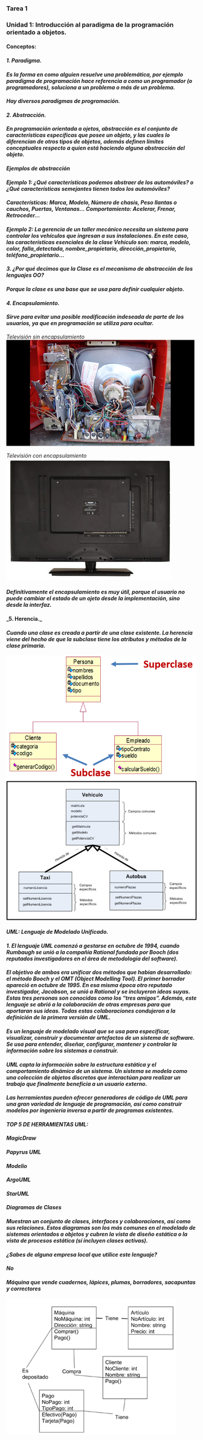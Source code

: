 ### **Tarea 1**
### **Unidad 1: Introducción al paradigma de la programación orientado a objetos.**
#### __Conceptos:__
#### **_1. Paradigma._**
####    _Es la forma en como alguien resuelve una problemática, por ejemplo paradigma de programación hace          referencia a como un programador (o programadores), soluciona a un problema o más de un                    problema._ 
####    _Hay diversos paradigmas de programación._

#### **_2. Abstracción._**
####    _En programación orientada a ojetos, abstracción es el conjunto de características específicas que          posee un objeto, y las cuales lo diferencian de otros tipos de objetos, además definen límites             conceptuales respecto a quien está haciendo alguna abstracción del objeto._

####    _Ejemplos de abstracción_
####    _Ejemplo 1: ¿Qué características podemos abstraer de los automóviles? o ¿Qué características                semejantes tienen todos los automóviles?_
####    _Características: Marca, Modelo, Número de chasis, Peso llantas o cauchos, Puertas, Ventanas...             Comportamiento: Acelerar, Frenar, Retroceder..._

####    _Ejemplo 2: La gerencia de un taller mecánico necesita un sistema para controlar los vehículos que          ingresan a sus instalaciones. En este caso, las características esenciales de la clase Vehículo            son: marca, modelo, color, falla_detectada, nombre_propietario, dirección_propietario,                     teléfono_propietario..._

#### **_3. ¿Por qué decimos que la Clase es el mecanismo de abstracción de los lenguajes OO?_** 
####     _Porque la clase es una base que se usa para definir cualquier objeto._

#### **_4. Encapsulamiento._**
####    _Sirve para evitar una posible modificación indeseada de parte de los usuarios, ya que en                   programación se utiliza para ocultar._

_Televisión sin encapsulamiento_
![alt text](./img/img.png)

_Televisión con encapsulamiento_
![alt text](./img/imagen.png)

####    _Definitivamente el encapsulamiento es muy útil, porque el usuario no puede cambiar el estado de            un ojeto desde la implementación, sino desde la interfaz._

#### **_5. Herencia.**_
####    _Cuando una clase es creada a partir de una clase existente. La herencia viene del hecho de que la          subclase tiene los atributos y métodos de la clase primaria._
![alt text](./img/herencia.PNG)
![alt text](./img/h.jpg)

#### **_UML: Lenguaje de Modelado Unificado._**
#### _1. El lenguaje UML comenzó a gestarse en octubre de 1994, cuando Rumbaugh se unió a la compañía               Rational      fundada por Booch (dos reputados investigadores en el área de metodología del                software)._
#### _El objetivo de ambos era unificar dos métodos que habían desarrollado: el método Booch y el OMT            (Object Modelling Tool). El primer borrador apareció en octubre de 1995. En esa misma época otro           reputado investigador, Jacobson, se unió a Rational y se incluyeron ideas suyas. Estas tres personas       son conocidas como los “tres amigos”. Además, este lenguaje se abrió a la colaboración de otras            empresas para que aportaran sus ideas. Todas estas colaboraciones condujeron a la definición de la         primera versión de UML._

#### _Es un lenguaje de modelado visual que se usa para especificar, visualizar, construir y documentar          artefactos de un sistema de software. Se usa para entender, diseñar, configurar, mantener y                controlar      la información sobre los sistemas a construir._
#### _UML capta la información sobre la estructura estática y el comportamiento dinámico de un sistema. Un       sistema se modela como una colección de objetos discretos que interactúan para realizar un trabajo         que finalmente beneficia a un usuario externo._

####  _Las herramientas pueden ofrecer generadores de código de UML para una gran variedad de lenguaje de         programación, así como construir modelos por ingeniería inversa a partir de programas existentes._
#### _TOP 5 DE HERRAMIENTAS UML:_
#### _MagicDraw_
#### _Papyrus UML_
#### _Modelio_
#### _ArgoUML_
#### _StarUML_

#### _Diagramas de Clases_
#### _Muestran un conjunto de clases, interfaces y colaboraciones, así como sus relaciones. Estos                diagramas son los más comunes en el modelado de sistemas orientados a objetos y cubren la vista de         diseño estática o la vista de procesos estática (sí incluyen clases activas)._

#### _¿Sabes de alguna empresa local que utilice este lenguaje?_
####  _No_

#### **_Máquina que vende cuadernos, lápices, plumas, borradores, sacapuntas y correctores_**
![alt text](./img/Captura.PNG)

